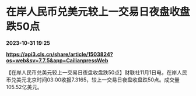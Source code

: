 # 在岸人民币兑美元较上一交易日夜盘收盘跌50点

**2023-10-31 19:25**

**https://api3.cls.cn/share/article/1503824?os=web&sv=7.7.5&app=CailianpressWeb**

【在岸人民币兑美元较上一交易日夜盘收盘跌50点】财联社11月1日电，在岸人民币兑美元北京时间03:00收报7.3165，较上一交易日夜盘收盘跌50点。成交量105.52亿美元。